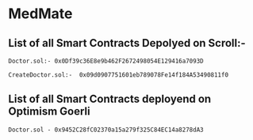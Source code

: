 # MedMate

## List of all Smart Contracts Depolyed on Scroll:-

```
Doctor.sol:- 0x0Df39c36E8e9b462F2672498054E129416a7093D
```

```
CreateDoctor.sol:-  0x09d0907751601eb789078Fe14f184A53490811f0
```

## List of all Smart Contracts deployend on Optimism Goerli

```
Doctor.sol - 0x9452C28fC02370a15a279f325C84EC14a8278dA3
```
